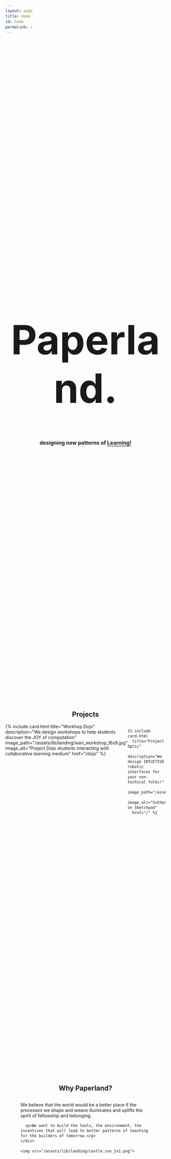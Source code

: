 ```yaml
---
layout: page
title: Home
id: home
permalink: /
---
```

<div class="hero_text">
  <h1>Paperland.</h1>
  <div>
    <h3>designing new patterns of <span class="fancy">Learning!</span></h3>
  </div>
</div>

<section class="projects" id="projects">
  <!-- header -->
  <h2 class="landing_header">Projects</h2>

  <div class="projects_layout">
    <!-- Project cards -->
    {% include card.html
      title="Workhop Dojo"
      description="We design workshops to help students discover the JOY of computation"
      image_path="/assets/lib/landing/wan_workshop_16x9.jpg"
      image_alt="Project Dojo students interacting with collaborative learning medium"
      href="/dojo" %}
    
    {% include card.html 
      title="Project Optic"
      description="We design INTUITIVE robotic interfaces for your non-techical folks!"
      image_path="/assets/lib/landing/ivansutherland.jpeg"
      image_alt="Sutherland on Sketchpad" 
      href="/" %}

  </div>
</section>



<section class="our_why">
  <h2 class="landing_header">Why Paperland?</h2>

  <div class="our_why_content">
    <div>
      <p>We believe that the world would be a better place if the processes we shape and weave illuminates and uplifts the spirit of fellowship and belonging.</p>

      <p>We want to build the tools, the environment, the incentives that will lead to better patterns of teaching for the builders of tomorrow.</p>
    </div>

    <img src="/assets/lib/landing/castle_sun_1x1.png">
  </div>
</section>



<section class="our_blog" id="blog">
  <h2 class="landing_header">Our blog</h2>

  <ul>
    {% assign recent_notes = site.notes | sort: "last_modified_at_timestamp" | reverse %}
    {% for note in recent_notes limit: 5 %}
      <li>
        {{ note.last_modified_at | date: "%Y-%m-%d" }} — <a class="internal-link" href="{{ site.baseurl }}{{ note.url }}" data-tooltip="true">{{ note.title }}</a>
      </li>
    {% endfor %}
  </ul>

  <!-- <button>read more</button> -->
</section>



<section class="work_with_us" id="contact">
  <h2 class="landing_header">Work with us</h2>

  <div class="work_with_us_content">
    <div class="padding-right-large work_with_us_content_el_1">
      <p>Want to redesign your system from first principles?</p>

      <p>Want to augment your class with better programming tools?</p>

      <p>Want to improve how your technology is communicated to beginners?</p>

      <p>If you have a learning opportunity, we would love to have a chat with you!</p>
    </div>
    
    <form class="col form-group card work_with_us_content_el_2" accept-charset="UTF-8" action="https://india.fly.dev/proxy/apps/guru/work" method="POST">
      <label for="name-input">Your Name *</label>
      <input id="name-input" type="text" name="name" placeholder="Alan Kay">

      <label for="email-input">Email *</label>
      <input id="email-input" type="email" name="email" placeholder="alan@paperland.in">

      <label for="company-input">Company/Org</label>
      <input id="company-input" type="text" name="company" placeholder="Xerox Parc">
      
      <label for="message-input">Your message *</label>
      <textarea id="message-input" name="message" rows="4" placeholder="There are more contexts than the one that we're in — the one that we think is reality"></textarea>
      
      <span> &nbsp;  </span>
      <input type="hidden" name="return_url" value="{{ page.url | absolute_url }}">

      <button type="submit">Submit</button>
    </form>
  </div>
  <div class="toast" id="toast">
    <i class="fa fa-check-circle"></i>
    <input class="alert-state" id="toast-alert" type="checkbox">

    <div class="alert alert-muted dismissible">
      Sent! To the desks <a class="internal-link" href="/about"> <b>@paperland</b></a>
      <label class="btn-close" for="toast-alert">X</label>
    </div>
  </div>
</section>




<style>
  h1 {
    font-weight: bold;
    font-size: 9em;
    @media (max-width: 768px) {
      font-size: 4em;
    }
  }

  section {
    padding-top: 10vh;
    padding-bottom: 10vh;
  }
  
  .hero_text {
    text-align: center;
    margin: 22vh 0 10vh;
    @media (max-width: 768px) {
      margin: 25vh 0 5vh;
    }

    div {
      margin: 0 3vw 0
    }
  }

  .fancy {
    position: relative;
    white-space: nowrap;
    &:after {
      --deco-height: 0.3125em;
      content: "";
      position: absolute;
      left: 0;
      right: 0;
      bottom: calc(var(--deco-height) * -0.625);
      height: var(--deco-height);
      background-image: url("data:image/svg+xml,%3Csvg width='100' height='64' fill='none' xmlns='http://www.w3.org/2000/svg'%3E%3Cg clip-path='url(%23a)'%3E%3Cpath d='M-17 30.5C-1 22 72-4 54 13 37.9 28.2-2.5 57.5 16 55.5s72-29 104-40' stroke='%23000000' stroke-width='10'/%3E%3C/g%3E%3Cdefs%3E%3CclipPath id='a'%3E%3Cpath fill='%23fff' d='M0 0h100v64H0z'/%3E%3C/clipPath%3E%3C/defs%3E%3C/svg%3E%0A");
      background-size: auto 100%;
      background-repeat: round;
      background-position: 0em;
    }
  }
  body.night-mode {
    .fancy {
      position: relative;
      white-space: nowrap;
      &:after {
        --deco-height: 0.3125em;
        content: "";
        position: absolute;
        left: 0;
        right: 0;
        bottom: calc(var(--deco-height) * -0.625);
        height: var(--deco-height);
        background-image: url("data:image/svg+xml,%3Csvg width='100' height='64' fill='none' xmlns='http://www.w3.org/2000/svg'%3E%3Cg clip-path='url(%23a)'%3E%3Cpath d='M-17 30.5C-1 22 72-4 54 13 37.9 28.2-2.5 57.5 16 55.5s72-29 104-40' stroke='%23cccccc' stroke-width='10'/%3E%3C/g%3E%3Cdefs%3E%3CclipPath id='a'%3E%3Cpath fill='%23fff' d='M0 0h100v64H0z'/%3E%3C/clipPath%3E%3C/defs%3E%3C/svg%3E%0A");
        background-size: auto 100%;
        background-repeat: round;
        background-position: 0em;
      }
    }
  }

  .landing_header {
    text-align: center;
  }

  .projects .projects_layout {
    display: flex;
    @media (max-width: 640px) {
      flex-direction: column;
    }
  }

  body.night-mode {
    .projects {
      .card {
        .card-text {
          color: #ccc; 
        }
      }
    }
  }

  .our_why {
    padding-left: 20%; 
    padding-right: 20%; 
    @media (max-width: 1048px) {
      padding-left: 5%; 
      padding-right: 5%; 
    }
    
    .our_why_content {
      display: flex;
      @media (max-width: 768px) {
        flex-direction: column;
      }

      div {
        margin: 0 5%;
        @media (max-width: 768px) {
          margin: 0;
        }
      }

      img {
        width: 20vw;
        height: 20vw;
        @media (max-width: 768px) {
          width: 100vw;
          height: auto;
        }
      }

    }
  }

  .our_blog {
    padding-bottom: 100px; 
  }

  .work_with_us {
    padding-bottom: 100px;
    
    .work_with_us_content {
      display: flex;
      justify-content: center;

      @media (max-width: 768px) {
        flex-direction: column;
      }

      .work_with_us_content_el_1 {
        flex-basis: 60%;
      }
      .work_with_us_content_el_2 {
        flex-basis: 40%;
        
        label {
          margin-bottom: 0;
          margin-top: 10px;
        }
      }
    }

    .name_inputs {
      display: flex;
      justify-content: space-between;
    }

    .submit_button {
      margin: 1rem;
    }
  }
  
  .toast {
    position: fixed;
    bottom: 20px;
    right: 0vh;
    transform: translateX(-50%);
    padding: 10px 20px;
    z-index: 9999;
    opacity: 0;
    visibility: hidden;
    display: none;
    animation: fade-in 10s ease-in-out forwards;
  }

  @keyframes fade-in {
    0% {
      opacity: 0;
      visibility: visible;
      transform: translateX(-50%) translateY(20px);
    }
    15% {
      opacity: 1;
      visibility: visible;
      transform: translateX(-50%) translateY(0);
    }
    
    90% {
      opacity: 0;
      visibility: hidden;
      transform: translateX(-50%) translateY(0);
    }
    
    100% {
      opacity: 0;
      display: none;
      transform: translateX(-50%) translateY(0);
    }
  }
</style>

<script>
  const urlParams = new URLSearchParams(window.location.search)
  if (urlParams.get('sent') == "true"){
   const element = document.getElementById('toast');
   element.style.display = 'block'; // Show the element
            
   }

</script>


